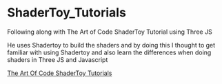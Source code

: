 
# ShaderToy_Tutorials
Following along with The Art of Code ShaderToy Tutorial using Three JS  

He uses Shadertoy to build the shaders and by doing this I thought to get familiar with using Shadertoy and also learn the differences when doing shaders in Three JS and Javascript  

[The Art Of Code ShaderToy Tutorials](https://www.youtube.com/playlist?list=PLGmrMu-IwbguU_nY2egTFmlg691DN7uE5)


